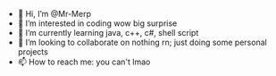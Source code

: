 - 👋 Hi, I’m @Mr-Merp
- 👀 I’m interested in coding wow big surprise
- 🌱 I’m currently learning java, c++, c#, shell script
- 💞️ I’m looking to collaborate on nothing rn; just doing some personal projects
- 📫 How to reach me: you can't lmao

<!---
shrekmom/shrekmom is a ✨ special ✨ repository because its `README.md` (this file) appears on your GitHub profile.
You can click the Preview link to take a look at your changes.
--->
